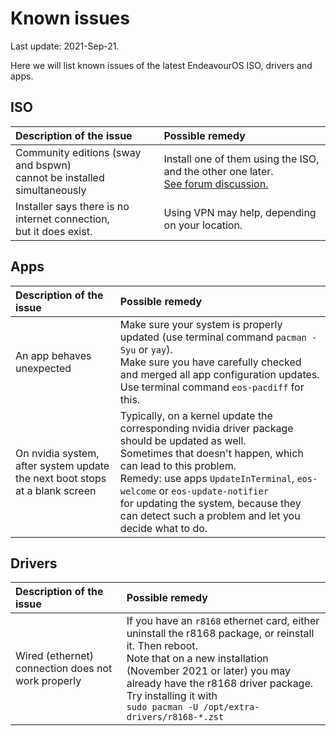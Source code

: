# Known issues

Last update: 2021-Sep-21.

Here we will list known issues of the latest EndeavourOS ISO, drivers and apps.

## ISO

Description of the issue | Possible remedy
:---- | :----
Community editions (sway and bspwn)<br> cannot be installed simultaneously | Install one of them using the ISO, and the other one later.<br>[See forum discussion.](https://forum.endeavouros.com/t/install-both-the-community-editions)
Installer says there is no internet connection,<br> but it does exist. | Using VPN may help, depending on your location.

## Apps

Description of the issue | Possible remedy
:---- | :----
An app behaves unexpected | Make sure your system is properly updated (use terminal command `pacman -Syu` or `yay`).<br>Make sure you have carefully checked and merged all app configuration updates.<br>Use terminal command `eos-pacdiff` for this.
On nvidia system, after system update<br>the next boot stops at a blank screen | Typically, on a kernel update the corresponding nvidia driver package should be updated as well.<br>Sometimes that doesn't happen, which can lead to this problem.<br>Remedy: use apps `UpdateInTerminal`, `eos-welcome` or `eos-update-notifier`<br>for updating the system, because they can detect such a problem and let you decide what to do.

## Drivers

Description of the issue | Possible remedy
:---- | :----
Wired (ethernet) connection does not work properly | If you have an `r8168` ethernet card, either uninstall the r8168 package, or reinstall it. Then reboot.<br>Note that on a new installation (November 2021 or later) you may already have the r8168 driver package. Try installing it with<br>`sudo pacman -U /opt/extra-drivers/r8168-*.zst`